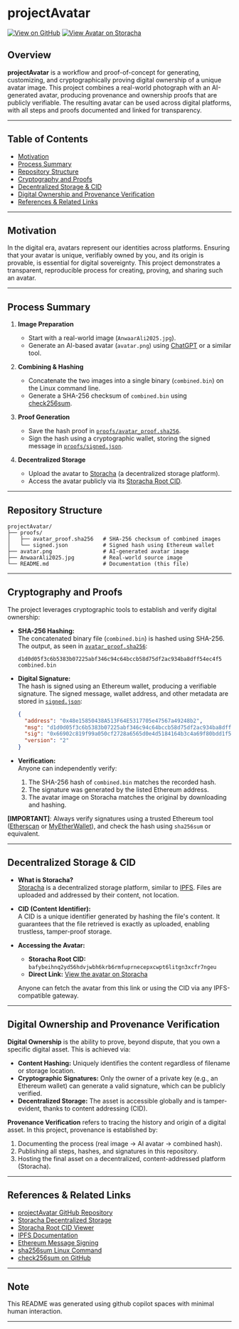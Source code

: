# projectAvatar

[![View on GitHub](https://img.shields.io/badge/GitHub-View_Repository-blue?logo=github)](https://github.com/alianwaar73/projectAvatar)
[![View Avatar on Storacha](https://img.shields.io/badge/Storacha-View_Avatar-green)](https://bafybeihnq2yd56hdvjwbh6krb6rmfuprnecepxcwpt6litgn3xcfr7ngeu.ipfs.w3s.link/)

## Overview

**projectAvatar** is a workflow and proof-of-concept for generating, customizing, and cryptographically proving digital ownership of a unique avatar image. This project combines a real-world photograph with an AI-generated avatar, producing provenance and ownership proofs that are publicly verifiable. The resulting avatar can be used across digital platforms, with all steps and proofs documented and linked for transparency.

---

## Table of Contents

- [Motivation](#motivation)
- [Process Summary](#process-summary)
- [Repository Structure](#repository-structure)
- [Cryptography and Proofs](#cryptography-and-proofs)
- [Decentralized Storage & CID](#decentralized-storage--cid)
- [Digital Ownership and Provenance Verification](#digital-ownership-and-provenance-verification)
- [References & Related Links](#references--related-links)

---

## Motivation

In the digital era, avatars represent our identities across platforms. Ensuring that your avatar is unique, verifiably owned by you, and its origin is provable, is essential for digital sovereignty. This project demonstrates a transparent, reproducible process for creating, proving, and sharing such an avatar.

---

## Process Summary

1. **Image Preparation**  
   - Start with a real-world image (`AnwaarAli2025.jpg`).  
   - Generate an AI-based avatar (`avatar.png`) using [ChatGPT](https://chat.openai.com/) or a similar tool.

2. **Combining & Hashing**  
   - Concatenate the two images into a single binary (`combined.bin`) on the Linux command line.
   - Generate a SHA-256 checksum of `combined.bin` using [check256sum](https://linux.die.net/man/1/sha256sum).

3. **Proof Generation**  
   - Save the hash proof in [`proofs/avatar_proof.sha256`](./proofs/avatar_proof.sha256).
   - Sign the hash using a cryptographic wallet, storing the signed message in [`proofs/signed.json`](./proofs/signed.json).

4. **Decentralized Storage**  
   - Upload the avatar to [Storacha](https://storacha.com/) (a decentralized storage platform).
   - Access the avatar publicly via its [Storacha Root CID](https://bafybeihnq2yd56hdvjwbh6krb6rmfuprnecepxcwpt6litgn3xcfr7ngeu.ipfs.w3s.link/).

---

## Repository Structure

```
projectAvatar/
├── proofs/
│   ├── avatar_proof.sha256   # SHA-256 checksum of combined images
│   └── signed.json           # Signed hash using Ethereum wallet
├── avatar.png                # AI-generated avatar image
├── AnwaarAli2025.jpg         # Real-world source image
└── README.md                 # Documentation (this file)
```

---

## Cryptography and Proofs

The project leverages cryptographic tools to establish and verify digital ownership:

- **SHA-256 Hashing:**  
  The concatenated binary file (`combined.bin`) is hashed using SHA-256. The output, as seen in [`avatar_proof.sha256`](./proofs/avatar_proof.sha256):

  ```
  d1d0d05f3c6b5383b07225abf346c94c64bccb58d75df2ac934ba8dff54ec4f5  combined.bin
  ```

- **Digital Signature:**  
  The hash is signed using an Ethereum wallet, producing a verifiable signature. The signed message, wallet address, and other metadata are stored in [`signed.json`](./proofs/signed.json):

  ```json
  {
    "address": "0x48e15850438A513F64E5317705e47567a49248b2",
    "msg": "d1d0d05f3c6b5383b07225abf346c94c64bccb58d75df2ac934ba8dff54ec4f5  combined.bin",
    "sig": "0x66902c819f99a050cf2728a6565d0e4d5184164b3c4a69f80bdd1f50f7fefc4e7a77930138e741a33f9d021622026867102fa0e03aeba64358fa5961233e23571b",
    "version": "2"
  }
  ```

- **Verification:**  
  Anyone can independently verify:
  1. The SHA-256 hash of `combined.bin` matches the recorded hash.
  2. The signature was generated by the listed Ethereum address.
  3. The avatar image on Storacha matches the original by downloading and hashing.

**[IMPORTANT]**: Always verify signatures using a trusted Ethereum tool ([Etherscan](https://etherscan.io/verifySig) or [MyEtherWallet](https://www.myetherwallet.com/signmsg.html)), and check the hash using `sha256sum` or equivalent.

---

## Decentralized Storage & CID

- **What is Storacha?**  
  [Storacha](https://storacha.com/) is a decentralized storage platform, similar to [IPFS](https://ipfs.tech/). Files are uploaded and addressed by their content, not location.

- **CID (Content Identifier):**  
  A CID is a unique identifier generated by hashing the file's content. It guarantees that the file retrieved is exactly as uploaded, enabling trustless, tamper-proof storage.

- **Accessing the Avatar:**  
  - **Storacha Root CID:** `bafybeihnq2yd56hdvjwbh6krb6rmfuprnecepxcwpt6litgn3xcfr7ngeu`
  - **Direct Link:** [View the avatar on Storacha](https://bafybeihnq2yd56hdvjwbh6krb6rmfuprnecepxcwpt6litgn3xcfr7ngeu.ipfs.w3s.link/)

  Anyone can fetch the avatar from this link or using the CID via any IPFS-compatible gateway.

---

## Digital Ownership and Provenance Verification

**Digital Ownership** is the ability to prove, beyond dispute, that you own a specific digital asset. This is achieved via:

- **Content Hashing:** Uniquely identifies the content regardless of filename or storage location.
- **Cryptographic Signatures:** Only the owner of a private key (e.g., an Ethereum wallet) can generate a valid signature, which can be publicly verified.
- **Decentralized Storage:** The asset is accessible globally and is tamper-evident, thanks to content addressing (CID).

**Provenance Verification** refers to tracing the history and origin of a digital asset. In this project, provenance is established by:

1. Documenting the process (real image → AI avatar → combined hash).
2. Publishing all steps, hashes, and signatures in this repository.
3. Hosting the final asset on a decentralized, content-addressed platform (Storacha).

---

## References & Related Links

- [projectAvatar GitHub Repository](https://github.com/alianwaar73/projectAvatar)
- [Storacha Decentralized Storage](https://storacha.com/)
- [Storacha Root CID Viewer](https://bafybeihnq2yd56hdvjwbh6krb6rmfuprnecepxcwpt6litgn3xcfr7ngeu.ipfs.w3s.link/)
- [IPFS Documentation](https://docs.ipfs.tech/)
- [Ethereum Message Signing](https://docs.ethers.io/v5/api/signer/#Signer-signMessage)
- [sha256sum Linux Command](https://linux.die.net/man/1/sha256sum)
- [check256sum on GitHub](https://github.com/elian/sha256sum)

---

## Note

This README was generated using github copilot spaces with minimal human interaction.

---
